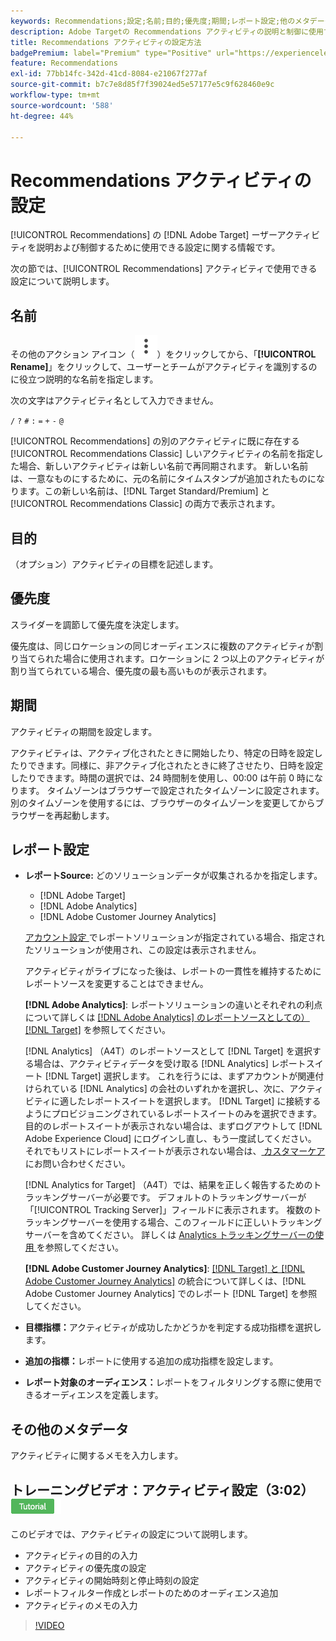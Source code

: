 ```yaml
---
keywords: Recommendations;設定;名前;目的;優先度;期間;レポート設定;他のメタデータ
description: Adobe Targetの Recommendations アクティビティの説明と制御に使用する設定を行う方法について説明します。
title: Recommendations アクティビティの設定方法
badgePremium: label="Premium" type="Positive" url="https://experienceleague.adobe.com/docs/target/using/introduction/intro.html?lang=ja#premium newtab=true" tooltip="Target Premium に含まれる機能を確認してください。"
feature: Recommendations
exl-id: 77bb14fc-342d-41cd-8084-e21067f277af
source-git-commit: b7c7e8d85f7f39024ed5e57177e5c9f628460e9c
workflow-type: tm+mt
source-wordcount: '588'
ht-degree: 44%

---
```


# Recommendations アクティビティの設定

[!UICONTROL Recommendations] の [!DNL Adobe Target] ーザーアクティビティを説明および制御するために使用できる設定に関する情報です。

次の節では、[!UICONTROL Recommendations] アクティビティで使用できる設定について説明します。

## 名前

その他のアクション アイコン（![ その他のアクション アイコン ](/help/main/assets/icons/MoreSmallListVert.svg)）をクリックしてから、「**[!UICONTROL Rename]**」をクリックして、ユーザーとチームがアクティビティを識別するのに役立つ説明的な名前を指定します。

次の文字はアクティビティ名として入力できません。

`/`
`?`
`#`
`:`
`=`
`+`
`-`
`@`

[!UICONTROL Recommendations] の別のアクティビティに既に存在する [!UICONTROL Recommendations Classic] しいアクティビティの名前を指定した場合、新しいアクティビティは新しい名前で再同期されます。 新しい名前は、一意なものにするために、元の名前にタイムスタンプが追加されたものになります。この新しい名前は、[!DNL Target Standard/Premium] と [!UICONTROL Recommendations Classic] の両方で表示されます。

## 目的

（オプション）アクティビティの目標を記述します。

## 優先度

スライダーを調節して優先度を決定します。

優先度は、同じロケーションの同じオーディエンスに複数のアクティビティが割り当てられた場合に使用されます。ロケーションに 2 つ以上のアクティビティが割り当てられている場合、優先度の最も高いものが表示されます。

## 期間

アクティビティの期間を設定します。

アクティビティは、アクティブ化されたときに開始したり、特定の日時を設定したりできます。同様に、非アクティブ化されたときに終了させたり、日時を設定したりできます。時間の選択では、24 時間制を使用し、00:00 は午前 0 時になります。 タイムゾーンはブラウザーで設定されたタイムゾーンに設定されます。別のタイムゾーンを使用するには、ブラウザーのタイムゾーンを変更してからブラウザーを再起動します。

## レポート設定

* **レポートSource:** どのソリューションデータが収集されるかを指定します。

   * [!DNL Adobe Target]
   * [!DNL Adobe Analytics]
   * [!DNL Adobe Customer Journey Analytics]

  [ アカウント設定 ](/help/main/administrating-target/reporting.md) でレポートソリューションが指定されている場合、指定されたソリューションが使用され、この設定は表示されません。

  アクティビティがライブになった後は、レポートの一貫性を維持するためにレポートソースを変更することはできません。

  **[!DNL Adobe Analytics]**: レポートソリューションの違いとそれぞれの利点について詳しくは [[!DNL Adobe Analytics]  のレポートソースとしての）  [!DNL Target]](/help/main/c-integrating-target-with-mac/a4t/a4t.md) を参照してください。

  [!DNL Analytics] （A4T）のレポートソースとして [!DNL Target] を選択する場合は、アクティビティデータを受け取る [!DNL Analytics] レポートスイート [!DNL Target] 選択します。 これを行うには、まずアカウントが関連付けられている [!DNL Analytics] の会社のいずれかを選択し、次に、アクティビティに適したレポートスイートを選択します。 [!DNL Target] に接続するようにプロビジョニングされているレポートスイートのみを選択できます。 目的のレポートスイートが表示されない場合は、まずログアウトして [!DNL Adobe Experience Cloud] にログインし直し、もう一度試してください。 それでもリストにレポートスイートが表示されない場合は、[ カスタマーケア ](/help/main/cmp-resources-and-contact-information.md#reference_ACA3391A00EF467B87930A450050077C) にお問い合わせください。

  [!DNL Analytics for Target] （A4T）では、結果を正しく報告するためのトラッキングサーバーが必要です。 デフォルトのトラッキングサーバーが「[!UICONTROL Tracking Server]」フィールドに表示されます。 複数のトラッキングサーバーを使用する場合、このフィールドに正しいトラッキングサーバーを含めてください。 詳しくは [Analytics トラッキングサーバーの使用 ](/help/main/c-integrating-target-with-mac/a4t/analytics-tracking-server.md#task_72077BA7E93C4A65A715A18F32228823) を参照してください。

  **[!DNL Adobe Customer Journey Analytics]**: [[!DNL Target]  と  [!DNL Adobe Customer Journey Analytics]](/help/main/c-integrating-target-with-mac/cja/target-reporting-in-cja.md) の統合について詳しくは、[!DNL Adobe Customer Journey Analytics] でのレポート [!DNL Target] を参照してください。

* **目標指標：**&#x200B;アクティビティが成功したかどうかを判定する成功指標を選択します。
* **追加の指標：**&#x200B;レポートに使用する追加の成功指標を設定します。
* **レポート対象のオーディエンス：**&#x200B;レポートをフィルタリングする際に使用できるオーディエンスを定義します。

## その他のメタデータ

アクティビティに関するメモを入力します。

## トレーニングビデオ：アクティビティ設定（3:02） ![ チュートリアルバッジ ](/help/main/assets/tutorial.png)

このビデオでは、アクティビティの設定について説明します。

* アクティビティの目的の入力
* アクティビティの優先度の設定
* アクティビティの開始時刻と停止時刻の設定
* レポートフィルター作成とレポートのためのオーディエンス追加
* アクティビティのメモの入力

>[!VIDEO](https://video.tv.adobe.com/v/17381)
